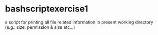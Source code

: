 # bashscriptexercise1
a script for printing all file related information in present working directory (e.g.: size, permission &amp; size etc…)
